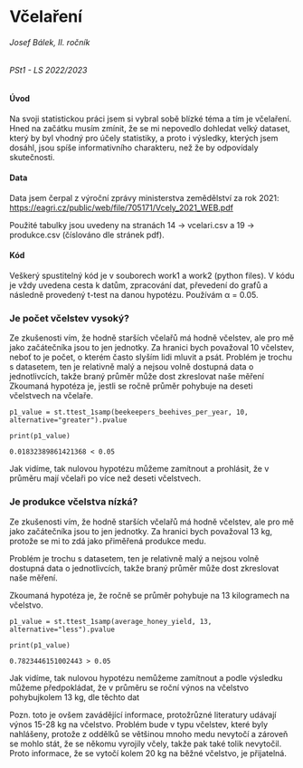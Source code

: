 # Včelaření

###### Josef Bálek, II. ročník
###### PSt1 - LS 2022/2023

#### Úvod
Na svoji statistickou práci jsem si vybral sobě blízké téma a tím je včelaření. Hned na začátku musím zmínit, že se mi nepovedlo dohledat velký dataset, který by byl vhodný pro účely statistiky, a proto i výsledky, kterých jsem dosáhl, jsou spíše informativního charakteru, než že by odpovídaly skutečnosti.

#### Data
Data jsem čerpal z výroční zprávy ministerstva zemědělství za rok 2021: https://eagri.cz/public/web/file/705171/Vcely_2021_WEB.pdf

Použité tabulky jsou uvedeny na stranách 14 -> vcelari.csv a 19 -> produkce.csv (číslováno dle stránek pdf).

#### Kód
Veškerý spustitelný kód je v souborech work1 a work2 (python files).
V kódu je vždy uvedena cesta k datům, zpracování dat, převedení do grafů a následně provedený t-test na danou hypotézu. Používám α = 0.05.

### Je počet včelstev vysoký?
Ze zkušenosti vím, že hodně starších včelařů má hodně včelstev, ale pro mě jako začátečníka jsou to jen jednotky. Za hranici bych považoval 10 včelstev, neboť to je počet, o kterém často slyším lidi mluvit a psát.
Problém je trochu s datasetem, ten je relativně malý a nejsou volně dostupná data o jednotlivcích, takže braný průměr může dost zkreslovat naše měření
Zkoumaná hypotéza je, jestli se ročně průměr pohybuje na deseti včelstvech na včelaře.

`p1_value = st.ttest_1samp(beekeepers_beehives_per_year, 10, alternative="greater").pvalue`

`print(p1_value)`

`0.01832389861421368 < 0.05 `

Jak vidíme, tak nulovou hypotézu můžeme zamítnout a prohlásit, že v průměru mají včelaři po více než deseti včelstvech.

### Je produkce včelstva nízká?

Ze zkušenosti vím, že hodně starších včelařů má hodně včelstev, ale pro mě jako začátečníka jsou to jen jednotky. Za hranici bych považoval 13 kg, protože se mi to zdá jako přiměřená produkce medu. 

Problém je trochu s datasetem, ten je relativně malý a nejsou volně dostupná data o jednotlivcích, takže braný průměr může dost zkreslovat naše měření.

Zkoumaná hypotéza je, že ročně se průměr pohybuje na 13 kilogramech na včelstvo.

`p1_value = st.ttest_1samp(average_honey_yield, 13, alternative="less").pvalue`

`print(p1_value)`

`0.7823446151002443 > 0.05`

Jak vidíme, tak nulovou hypotézu nemůžeme zamítnout a podle výsledku můžeme předpokládat, že v průměru se roční výnos na včelstvo pohybujkolem 13 kg, dle těchto dat

Pozn. toto je ovšem zavádějící informace, protožrůzné literatury udávají výnos 15-28 kg na včelstvo. Problém bude v typu včelstev, které byly nahlášeny, protože z oddělků se většinou mnoho medu nevytočí a zároveň se mohlo stát, že se někomu vyrojily včely, takže pak také tolik nevytočil. Proto informace, že se vytočí kolem 20 kg na běžné včelstvo, je přijatelná.
